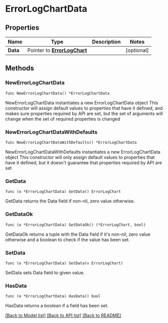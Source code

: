 # ErrorLogChartData

## Properties

Name | Type | Description | Notes
------------ | ------------- | ------------- | -------------
**Data** | Pointer to [**ErrorLogChart**](ErrorLogChart.md) |  | [optional] 

## Methods

### NewErrorLogChartData

`func NewErrorLogChartData() *ErrorLogChartData`

NewErrorLogChartData instantiates a new ErrorLogChartData object
This constructor will assign default values to properties that have it defined,
and makes sure properties required by API are set, but the set of arguments
will change when the set of required properties is changed

### NewErrorLogChartDataWithDefaults

`func NewErrorLogChartDataWithDefaults() *ErrorLogChartData`

NewErrorLogChartDataWithDefaults instantiates a new ErrorLogChartData object
This constructor will only assign default values to properties that have it defined,
but it doesn't guarantee that properties required by API are set

### GetData

`func (o *ErrorLogChartData) GetData() ErrorLogChart`

GetData returns the Data field if non-nil, zero value otherwise.

### GetDataOk

`func (o *ErrorLogChartData) GetDataOk() (*ErrorLogChart, bool)`

GetDataOk returns a tuple with the Data field if it's non-nil, zero value otherwise
and a boolean to check if the value has been set.

### SetData

`func (o *ErrorLogChartData) SetData(v ErrorLogChart)`

SetData sets Data field to given value.

### HasData

`func (o *ErrorLogChartData) HasData() bool`

HasData returns a boolean if a field has been set.


[[Back to Model list]](../README.md#documentation-for-models) [[Back to API list]](../README.md#documentation-for-api-endpoints) [[Back to README]](../README.md)


